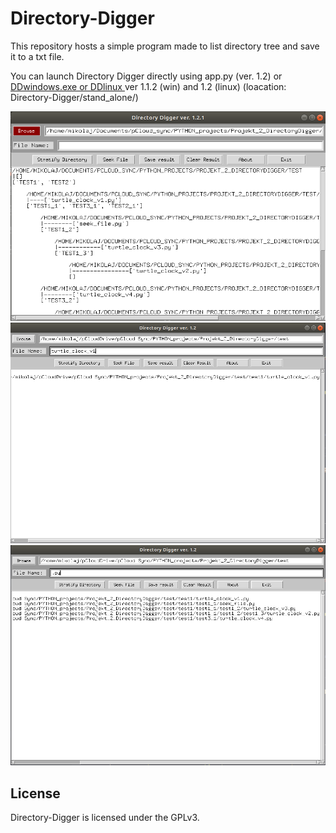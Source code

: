 Directory-Digger
===============
This repository hosts a simple program made to list directory tree and save it to a txt file.

You can launch Directory Digger directly using app.py (ver. 1.2) or <a href="https://github.com/kostyrko/Directory-Digger/tree/master/standalone_launchers"> DDwindows.exe or DDlinux <a/> ver 1.1.2 (win) and 1.2 (linux) (loacation: Directory-Digger/stand_alone/)

![](images/DD_v_1_2_1_a.png)
![](images/DD_v_1_2_b.png)
![](images/DD_v_1_2_c.png)

License
-------
Directory-Digger is licensed under the GPLv3.
